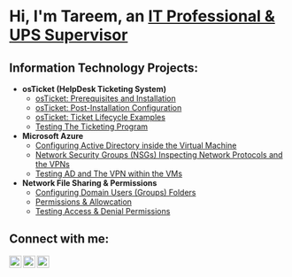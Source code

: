 <h1>Hi, I'm Tareem, an <a href="https://linkedin.com/in/TareemMcMiller">IT Professional & UPS Supervisor</a></h1>
<h2> Information Technology Projects:</h2>

- <b>osTicket (HelpDesk Ticketing System)</b>
  - [osTicket: Prerequisites and Installation](https://github.com/Tareem-McM1900/osticket-prereqs)
  - [osTicket: Post-Installation Configuration](https://github.com/Tareem-McM1900/post-install-config)
  - [osTicket: Ticket Lifecycle Examples](https://github.com/Tareem-McM1900/ticket-lifecycle)
  - [Testing The Ticketing Program](https://github.com/Tareem-McM1900/Testing-osTicketing)
- <b>Microsoft Azure</b>
  - [Configuring Active Directory inside the Virtual Machine](https://github.com/Tareem-McM1900/configure-AD)
  - [Network Security Groups (NSGs) Inspecting Network Protocols and the VPNs](https://github.com/Tareem-McM1900/azure-network-protocols)
  - [Testing AD and The VPN within the VMs](https://github.com/Tareem-McM1900/Testing-AD)
- <b>Network File Sharing & Permissions</b>
  - [Configuring Domain Users (Groups) Folders](https://github.com/Tareem-McM1900/configure-File-Share)
  - [Permissions & Allowcation](https://github.com/Tareem-McM1900/configure-Permissions)
  - [Testing Access & Denial Permissions](https://github.com/Tareem-McM1900/Testing-Permissions)

<h2>Connect with me:</h2>

[<img align="left" alt="Josh | Twitter" width="22px" src="https://cdn.jsdelivr.net/npm/simple-icons@v3/icons/twitter.svg" />][twitter]
[<img align="left" alt="Josh | LinkedIn" width="22px" src="https://cdn.jsdelivr.net/npm/simple-icons@v3/icons/linkedin.svg" />][linkedin]
[<img align="left" alt="Josh | Instagram" width="22px" src="https://cdn.jsdelivr.net/npm/simple-icons@v3/icons/instagram.svg" />][instagram]

[twitter]: https://twitter.com/McmillerTareem
[instagram]: https://www.instagram.com/TareemMcMiller
[linkedin]: https://linkedin.com/in/TareemMcMiller
